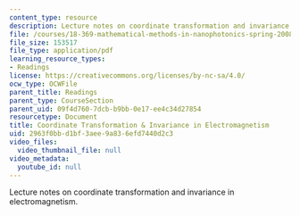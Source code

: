 ```yaml
---
content_type: resource
description: Lecture notes on coordinate transformation and invariance in electromagnetism.
file: /courses/18-369-mathematical-methods-in-nanophotonics-spring-2008/2963f0bbd1bf3aee9a836efd7440d2c3_coord_transf.pdf
file_size: 153517
file_type: application/pdf
learning_resource_types:
- Readings
license: https://creativecommons.org/licenses/by-nc-sa/4.0/
ocw_type: OCWFile
parent_title: Readings
parent_type: CourseSection
parent_uid: 09f4d760-7dcb-b9bb-0e17-ee4c34d27854
resourcetype: Document
title: Coordinate Transformation & Invariance in Electromagnetism
uid: 2963f0bb-d1bf-3aee-9a83-6efd7440d2c3
video_files:
  video_thumbnail_file: null
video_metadata:
  youtube_id: null
---
```

Lecture notes on coordinate transformation and invariance in electromagnetism.